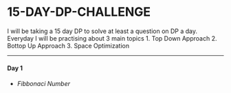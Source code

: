 # 15-DAY-DP-CHALLENGE
I will be taking a 15 day DP to solve at least a question on DP a day.
Everyday I will be practising about 3 main topics
    1. Top Down Approach
    2. Bottop Up Approach
    3. Space Optimization
    
----------------------------------------------------------------------------------------------------------------------------------------------------------------------------

 <h4>Day 1</h4>
 <ul>
    <li>
 <h6> Fibbonaci Number</h6>
    </li>
 </ul>
